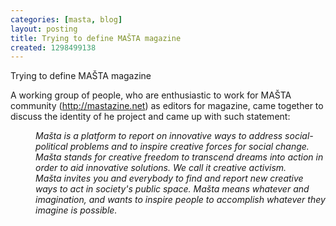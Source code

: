 ```yaml
---
categories: [masta, blog]
layout: posting
title: Trying to define MAŠTA magazine
created: 1298499138
---
```

<p>Trying to define MAŠTA magazine</p><p>A working group of people, who are enthusiastic to work for MAŠTA community (<a href="http://mastazine.net">http://mastazine.net</a>) as editors for magazine, came together to discuss the identity of he project and came up with such statement:</p><p style="margin-left: 40px;"><em>Mašta is a platform to report on innovative ways to address social-political problems and to inspire creative forces for social change. Mašta stands for creative freedom to transcend dreams into action in order to aid innovative solutions. We call it creative activism.<br />Mašta invites you and everybody to find and report new creative ways to act in society&#39;s public space. Mašta means whatever and imagination, and wants to inspire people to accomplish whatever they imagine is possible.</em></p>
